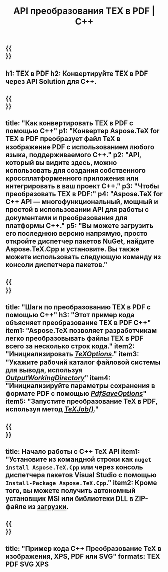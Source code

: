 ﻿---
translation: true
template: /_templates/_conversion-child-cpp.md
title: API преобразования TEX в PDF | С++
description: Функциональность преобразования TeX в PDF. Интегрируйте эту локальную библиотеку C++ в свой проект или используйте кроссплатформенные приложения для преобразования TeX в PDF.
keywords: tex в pdf api cpp, tex2pdf интегрировать c++
url: /cpp/conversion/tex-to-pdf/
family: tex
platformtag: cpp
feature: conversion
informat: TEX
outformat: PDF
otherformats: PDF PNG JPEG TIFF SVG XPS
---

{{<section banner>}}
---
h1: TEX в PDF
h2: Конвертируйте TEX в PDF через API Solution для C++.
---

{{<section overview>}}
---
title: "Как конвертировать TEX в PDF с помощью C++"
p1: "Конвертер Aspose.TeX for TEX в PDF преобразует файл TeX в изображение PDF с использованием любого языка, поддерживаемого C++."
p2: "API, который вы видите здесь, можно использовать для создания собственного кроссплатформенного приложения или интегрировать в ваш проект C++."
p3: "Чтобы преобразовать TEX в PDF:"
p4: "Aspose.TeX for C++ API — многофункциональный, мощный и простой в использовании API для работы с документами и преобразования для платформы C++."
p5: "Вы можете загрузить его последнюю версию напрямую, просто откройте диспетчер пакетов NuGet, найдите Aspose.TeX.Cpp и установите. Вы также можете использовать следующую команду из консоли диспетчера пакетов."
---

{{<section feature1>}}
---
title: "Шаги по преобразованию TEX в PDF с помощью C++"
h3: "Этот пример кода объясняет преобразование TEX в PDF C++"
item1: "Aspose.TeX позволяет разработчикам легко преобразовывать файлы TEX в PDF всего за несколько строк кода."
item2: "Инициализировать [*TeXOptions*](https://reference.aspose.com/tex/cpp/class/aspose.te_x.te_x_options)."
item3: "Укажите рабочий каталог файловой системы для вывода, используя [*OutputWorkingDirectory*](https://reference.aspose.com/tex/cpp/class/aspose.te_x.te_x_options#aa4f4ea6dab7db5ba1b40800495f16f63)"
item4: "Инициализируйте параметры сохранения в формате PDF с помощью [*PdfSaveOptions*](https://reference.aspose.com/tex/cpp/class/aspose.te_x.presentation.image.pdf_save_options)"
item5: "Запустите преобразование TeX в PDF, используя метод [*TeXJob()*](https://reference.aspose.com/tex/cpp/class/aspose.te_x.te_x_job)."
---

{{<section feature2>}}
---
title: Начало работы с C++ TeX API
item1: "Установите из командной строки как ```nuget install Aspose.TeX.Cpp``` или через консоль диспетчера пакетов Visual Studio с помощью ```Install-Package Aspose.TeX.Cpp```."
item2: Кроме того, вы можете получить автономный установщик MSI или библиотеки DLL в ZIP-файле из [загрузки](https://downloads.aspose.com/tex/cpp).
---

{{<section widget>}}
---
title: "Пример кода C++ Преобразование TeX в изображения, XPS, PDF или SVG"
formats: TEX PDF SVG XPS
---